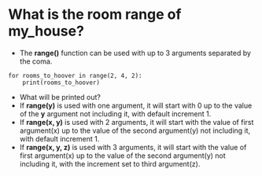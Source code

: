 # What is the room **range** of my_house?
- The **range()** function can be used with up to 3 arguments separated by the coma. 
```
for rooms_to_hoover in range(2, 4, 2):
    print(rooms_to_hoover)
```
- What will be printed out?
- If **range(y)** is used with one argument, it will start with 0 up to the value of the **y** argument not including it, with default increment 1.
- If **range(x, y)** is used with 2 arguments, it will start with the value of first argument(x) up to the value of the second argument(y) not including it, with default increment 1.
- If **range(x, y, z)** is used with 3 arguments, it will start with the value of first argument(x) up to the value of the second argument(y) not including it, with the increment set to third argument(z).








